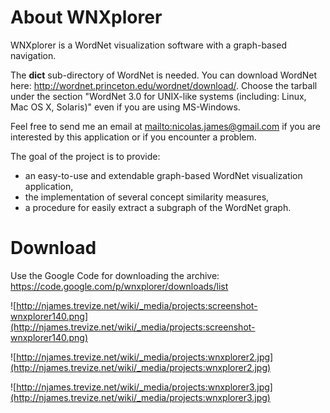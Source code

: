 # About WNXplorer #

WNXplorer is a WordNet visualization software with a graph-based navigation.

The **dict** sub-directory of WordNet is needed. You can download WordNet here: http://wordnet.princeton.edu/wordnet/download/.
Choose the tarball under the section "WordNet 3.0 for UNIX-like systems (including: Linux, Mac OS X, Solaris)" even if you are using MS-Windows.

Feel free to send me an email at [mailto:nicolas.james@gmail.com](mailto:nicolas.james@gmail.com) if you are interested by this application or if you encounter a problem.

The goal of the project is to provide:
  * an easy-to-use and extendable graph-based WordNet visualization application,
  * the implementation of several concept similarity measures,
  * a procedure for easily extract a subgraph of the WordNet graph.

# Download #

Use the Google Code for downloading the archive: https://code.google.com/p/wnxplorer/downloads/list

![http://njames.trevize.net/wiki/_media/projects:screenshot-wnxplorer140.png](http://njames.trevize.net/wiki/_media/projects:screenshot-wnxplorer140.png)

![http://njames.trevize.net/wiki/_media/projects:wnxplorer2.jpg](http://njames.trevize.net/wiki/_media/projects:wnxplorer2.jpg)

![http://njames.trevize.net/wiki/_media/projects:wnxplorer3.jpg](http://njames.trevize.net/wiki/_media/projects:wnxplorer3.jpg)